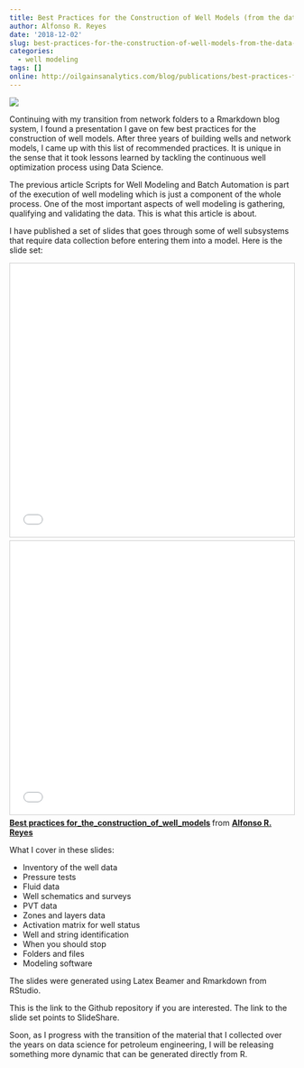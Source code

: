 ```yaml
---
title: Best Practices for the Construction of Well Models (from the data science perspective)
author: Alfonso R. Reyes
date: '2018-12-02'
slug: best-practices-for-the-construction-of-well-models-from-the-data-science-perspective
categories:
  - well modeling
tags: []
online: http://oilgainsanalytics.com/blog/publications/best-practices-for-the-construction-of-well-models-from-the-data-science-perspective/
---
```


[![](/img/best_practices_models-cover.png)](/img/best_practices_models-cover.png)


Continuing with my transition from network folders to a Rmarkdown blog system, I found a presentation I gave on few best practices for the construction of well models. After three years of building wells and network models, I came up with this list of recommended practices. It is unique in the sense that it took lessons learned by tackling the continuous well optimization process using Data Science.

The previous article Scripts for Well Modeling and Batch Automation is part of the execution of well modeling which is just a component of the whole process. One of the most important aspects of well modeling is gathering, qualifying and validating the data. This is what this article is about.

I have published a set of slides that goes through some of well subsystems that require data collection before entering them into a model. Here is the slide set:

<iframe src="//www.slideshare.net/slideshow/embed_code/key/5r8bfHRXEaLAtN" width="595" height="485" frameborder="0" marginwidth="0" marginheight="0" scrolling="no" style="border:1px solid #CCC; border-width:1px; margin-bottom:5px; max-width: 100%;" allowfullscreen> </iframe> 

<iframe src="//www.slideshare.net/slideshow/embed_code/key/5r8bfHRXEaLAtN" width="595" height="485" frameborder="0" marginwidth="0" marginheight="0" scrolling="no" style="border:1px solid #CCC; border-width:1px; margin-bottom:5px; max-width: 100%;" allowfullscreen> </iframe> <div style="margin-bottom:5px"> <strong> <a href="//www.slideshare.net/AlfonsoReyes4/best-practices-fortheconstructionofwellmodels" title="Best practices for_the_construction_of_well_models" target="_blank">Best practices for_the_construction_of_well_models</a> </strong> from <strong><a href="https://www.slideshare.net/AlfonsoReyes4" target="_blank">Alfonso R. Reyes</a></strong> </div>

What I cover in these slides:

* Inventory of the well data
* Pressure tests
* Fluid data
* Well schematics and surveys
* PVT data
* Zones and layers data
* Activation matrix for well status
* Well and string identification
* When you should stop
* Folders and files
* Modeling software

The slides were generated using Latex Beamer and Rmarkdown from RStudio.

This is the link to the Github repository if you are interested. The link to the slide set points to SlideShare.

Soon, as I progress with the transition of the material that I collected over the years on data science for petroleum engineering, I will be releasing something more dynamic that can be generated directly from R.

